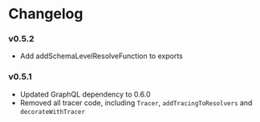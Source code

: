 # Changelog

### v0.5.2

* Add addSchemaLevelResolveFunction to exports

### v0.5.1

* Updated GraphQL dependency to 0.6.0
* Removed all tracer code, including `Tracer`, `addTracingToResolvers` and `decorateWithTracer`
